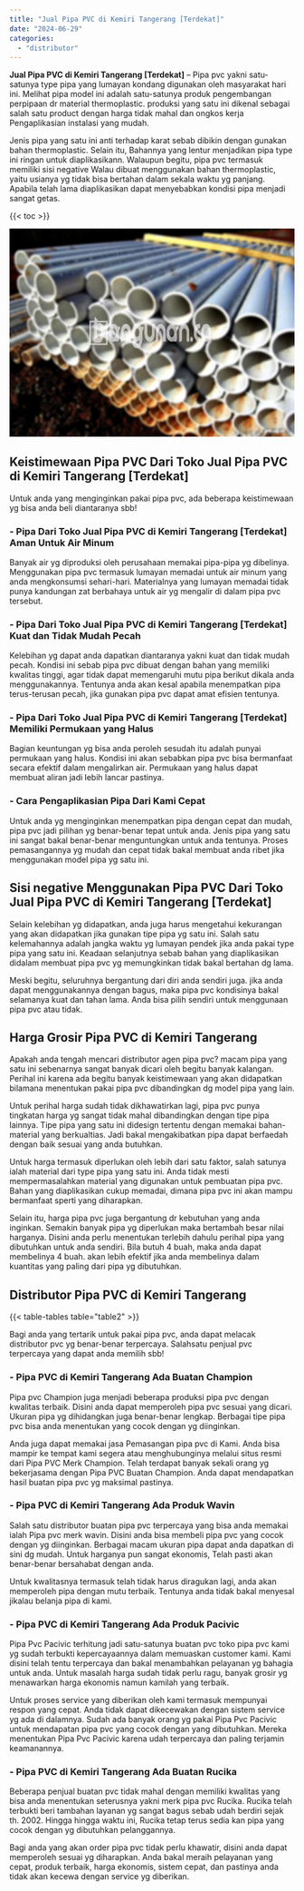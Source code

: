 ```yaml
---
title: "Jual Pipa PVC di Kemiri Tangerang [Terdekat]"
date: "2024-06-29"
categories: 
  - "distributor"
---
```


**Jual Pipa PVC di Kemiri Tangerang \[Terdekat\]** – Pipa pvc yakni satu-satunya type pipa yang lumayan kondang digunakan oleh masyarakat hari ini. Melihat pipa model ini adalah satu-satunya produk pengembangan perpipaan dr material thermoplastic. produksi yang satu ini dikenal sebagai salah satu product dengan harga tidak mahal dan ongkos kerja Pengaplikasian instalasi yang mudah.

Jenis pipa yang satu ini anti terhadap karat sebab dibikin dengan gunakan bahan thermoplastic. Selain itu, Bahannya yang lentur menjadikan pipa type ini ringan untuk diaplikasikann. Walaupun begitu, pipa pvc termasuk memiliki sisi negative Walau dibuat menggunakan bahan thermoplastic, yaitu usianya yg tidak bisa bertahan dalam sekala waktu yg panjang. Apabila telah lama diaplikasikan dapat menyebabkan kondisi pipa menjadi sangat getas.

{{< toc >}}

![Jual Pipa PVC di Kemiri Tangerang [Terdekat]](/images/jaul-pipa-pvc-51.png)

## Keistimewaan Pipa PVC Dari Toko Jual Pipa PVC di Kemiri Tangerang \[Terdekat\]

Untuk anda yang menginginkan pakai pipa pvc, ada beberapa keistimewaan yg bisa anda beli diantaranya sbb!

### \- Pipa Dari Toko Jual Pipa PVC di Kemiri Tangerang \[Terdekat\] Aman Untuk Air Minum

Banyak air yg diproduksi oleh perusahaan memakai pipa-pipa yg dibelinya. Menggunakan pipa pvc termasuk lumayan memadai untuk air minum yang anda mengkonsumsi sehari-hari. Materialnya yang lumayan memadai tidak punya kandungan zat berbahaya untuk air yg mengalir di dalam pipa pvc tersebut.

### \- Pipa Dari Toko Jual Pipa PVC di Kemiri Tangerang \[Terdekat\] Kuat dan Tidak Mudah Pecah

Kelebihan yg dapat anda dapatkan diantaranya yakni kuat dan tidak mudah pecah. Kondisi ini sebab pipa pvc dibuat dengan bahan yang memiliki kwalitas tinggi, agar tidak dapat memengaruhi mutu pipa berikut dikala anda menggunakannya. Tentunya anda akan kesal apabila menempatkan pipa terus-terusan pecah, jika gunakan pipa pvc dapat amat efisien tentunya.

### \- Pipa Dari Toko Jual Pipa PVC di Kemiri Tangerang \[Terdekat\] Memiliki Permukaan yang Halus

Bagian keuntungan yg bisa anda peroleh sesudah itu adalah punyai permukaan yang halus. Kondisi ini akan sebabkan pipa pvc bisa bermanfaat secara efektif dalam mengalirkan air. Permukaan yang halus dapat membuat aliran jadi lebih lancar pastinya.

### \- Cara Pengaplikasian Pipa Dari Kami Cepat

Untuk anda yg menginginkan menempatkan pipa dengan cepat dan mudah, pipa pvc jadi pilihan yg benar-benar tepat untuk anda. Jenis pipa yang satu ini sangat bakal benar-benar menguntungkan untuk anda tentunya. Proses pemasangannya yg mudah dan cepat tidak bakal membuat anda ribet jika menggunakan model pipa yg satu ini.

## Sisi negative Menggunakan Pipa PVC Dari Toko Jual Pipa PVC di Kemiri Tangerang \[Terdekat\]

Selain kelebihan yg didapatkan, anda juga harus mengetahui kekurangan yang akan didapatkan jika gunakan tipe pipa yg satu ini. Salah satu kelemahannya adalah jangka waktu yg lumayan pendek jika anda pakai type pipa yang satu ini. Keadaan selanjutnya sebab bahan yang diaplikasikan didalam membuat pipa pvc yg memungkinkan tidak bakal bertahan dg lama.

Meski begitu, seluruhnya bergantung dari diri anda sendiri juga. jika anda dapat menggunakannya dengan bagus, maka pipa pvc kondisinya bakal selamanya kuat dan tahan lama. Anda bisa pilih sendiri untuk menggunaan pipa pvc atau tidak.

## Harga Grosir Pipa PVC di Kemiri Tangerang

Apakah anda tengah mencari distributor agen pipa pvc? macam pipa yang satu ini sebenarnya sangat banyak dicari oleh begitu banyak kalangan. Perihal ini karena ada begitu banyak keistimewaan yang akan didapatkan bilamana menentukan pakai pipa pvc dibandingkan dg model pipa yang lain.

Untuk perihal harga sudah tidak dikhawatirkan lagi, pipa pvc punya tingkatan harga yg sangat tidak mahal dibandingkan dengan tipe pipa lainnya. Tipe pipa yang satu ini didesign tertentu dengan memakai bahan-material yang berkualtias. Jadi bakal mengakibatkan pipa dapat berfaedah dengan baik sesuai yang anda butuhkan.

Untuk harga termasuk diperlukan oleh lebih dari satu faktor, salah satunya ialah material dari type pipa yang satu ini. Anda tidak mesti mempermasalahkan material yang digunakan untuk pembuatan pipa pvc. Bahan yang diaplikasikan cukup memadai, dimana pipa pvc ini akan mampu bermanfaat sperti yang diharapkan.

Selain itu, harga pipa pvc juga bergantung dr kebutuhan yang anda inginkan. Semakin banyak pipa yg diperlukan maka bertambah besar nilai harganya. Disini anda perlu menentukan terlebih dahulu perihal pipa yang dibutuhkan untuk anda sendiri. Bila butuh 4 buah, maka anda dapat membelinya 4 buah. akan lebih efektif jika anda membelinya dalam kuantitas yang paling dari pipa yg dibutuhkan.

## Distributor Pipa PVC di Kemiri Tangerang

{{< table-tables table="table2" >}}

Bagi anda yang tertarik untuk pakai pipa pvc, anda dapat melacak distributor pvc yg benar-benar terpercaya. Salahsatu penjual pvc terpercaya yang dapat anda memilih sbb!

### \- Pipa PVC di Kemiri Tangerang Ada Buatan Champion

Pipa pvc Champion juga menjadi beberapa produksi pipa pvc dengan kwalitas terbaik. Disini anda dapat memperoleh pipa pvc sesuai yang dicari. Ukuran pipa yg dihidangkan juga benar-benar lengkap. Berbagai tipe pipa pvc bisa anda menentukan yang cocok dengan yg diinginkan.

Anda juga dapat memakai jasa Pemasangan pipa pvc di Kami. Anda bisa mampir ke tempat kami segera atau menghubunginya melalui situs resmi dari Pipa PVC Merk Champion. Telah terdapat banyak sekali orang yg bekerjasama dengan Pipa PVC Buatan Champion. Anda dapat mendapatkan hasil buatan pipa pvc yg maksimal pastinya.

### \- Pipa PVC di Kemiri Tangerang Ada Produk Wavin

Salah satu distributor buatan pipa pvc terpercaya yang bisa anda memakai ialah Pipa pvc merk wavin. Disini anda bisa membeli pipa pvc yang cocok dengan yg diinginkan. Berbagai macam ukuran pipa dapat anda dapatkan di sini dg mudah. Untuk harganya pun sangat ekonomis, Telah pasti akan benar-benar bersahabat dengan anda.

Untuk kwalitasnya termasuk telah tidak harus diragukan lagi, anda akan memperoleh pipa dengan mutu terbaik. Tentunya anda tidak bakal menyesal jikalau belanja pipa di kami.

### \- Pipa PVC di Kemiri Tangerang Ada Produk Pacivic

Pipa Pvc Pacivic terhitung jadi satu-satunya buatan pvc toko pipa pvc kami yg sudah terbukti kepercayaannya dalam memuaskan customer kami. Kami disini telah tentu terpercaya dan bakal menambahkan pelayanan yg bahagia untuk anda. Untuk masalah harga sudah tidak perlu ragu, banyak grosir yg menawarkan harga ekonomis namun kamilah yang terbaik.

Untuk proses service yang diberikan oleh kami termasuk mempunyai respon yang cepat. Anda tidak dapat dikecewakan dengan sistem service yg ada di dalamnya. Sudah ada banyak orang yg pakai Pipa Pvc Pacivic untuk mendapatan pipa pvc yang cocok dengan yang dibutuhkan. Mereka menentukan Pipa Pvc Pacivic karena udah terpercaya dan paling terjamin keamanannya.

### \- Pipa PVC di Kemiri Tangerang Ada Buatan Rucika

Beberapa penjual buatan pvc tidak mahal dengan memiliki kwalitas yang bisa anda menentukan seterusnya yakni merk pipa pvc Rucika. Rucika telah terbukti beri tambahan layanan yg sangat bagus sebab udah berdiri sejak th. 2002. Hingga hingga waktu ini, Rucika tetap terus sedia kan pipa yang cocok dengan yg dibutuhkan pelanggannya.

Bagi anda yang akan order pipa pvc tidak perlu khawatir, disini anda dapat memperoleh sesuai yg diharapkan. Anda bakal meraih pelayanan yang cepat, produk terbaik, harga ekonomis, sistem cepat, dan pastinya anda tidak akan kecewa dengan service yg diberikan.
